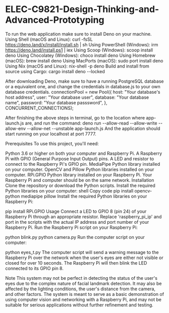 # ELEC-C9821-Design-Thinking-and-Advanced-Prototyping
To run the web application make sure to install Deno on your machine.
Using Shell (macOS and Linux):
    curl -fsSL https://deno.land/x/install/install.sh | sh
Using PowerShell (Windows):
    irm https://deno.land/install.ps1 | iex
Using Scoop (Windows):
    scoop install deno
Using Chocolatey (Windows):
    choco install deno
Using Homebrew (macOS):
    brew install deno
Using MacPorts (macOS): 
    sudo port install deno
Using Nix (macOS and Linux):
    nix-shell -p deno
Build and install from source using Cargo:
    cargo install deno --locked

After downloading Deno, make sure to have a running PostgreSQL database or a equivalent one, and change the credentials in database.js to your own database credentials.
connectionPool = new Pool({
  host: "Your database's host address",
  user: "Your database user",
  database: "Your database name",
  password: "Your database passsword",
  }, CONCURRENT_CONNECTIONS);

After finishing the above steps in terminal, go to the location where app-launch.js are, and run the command:
    deno run --allow-read --allow-write --allow-env --allow-net --unstable app-launch.js
And the application should start running on your localhost at port 7777.

Prerequisites
To use this project, you'll need:

Python 3.6 or higher on both your computer and Raspberry Pi.
A Raspberry Pi with GPIO (General Purpose Input Output) pins.
A LED and resistor to connect to the Raspberry Pi's GPIO pin.
MediaPipe Python library installed on your computer.
OpenCV and Pillow Python libraries installed on your computer.
RPi.GPIO Python library installed on your Raspberry Pi.
Your Raspberry Pi and computer should be on the same network.
Installation
Clone the repository or download the Python scripts.
Install the required Python libraries on your computer:
shell
Copy code
pip install opencv-python mediapipe pillow
Install the required Python libraries on your Raspberry Pi:


pip install RPi.GPIO
Usage
Connect a LED to GPIO 8 (pin 24) of your Raspberry Pi through an appropriate resistor.
Replace 'raspberry_pi_ip' and port in the scripts with the actual IP address and port number of your Raspberry Pi.
Run the Raspberry Pi script on your Raspberry Pi:


python blink.py
python camera.py
Run the computer script on your computer:

python eyes_t.py
The computer script will send a warning message to the Raspberry Pi over the network when the user's eyes are either not visible or closed for over 10 seconds. The Raspberry Pi will then blink the LED connected to its GPIO pin 8.

Note
This system may not be perfect in detecting the status of the user's eyes due to the complex nature of facial landmark detection. It may also be affected by the lighting conditions, the user's distance from the camera, and other factors. The system is meant to serve as a basic demonstration of using computer vision and networking with a Raspberry Pi, and may not be suitable for serious applications without further refinement and testing.
